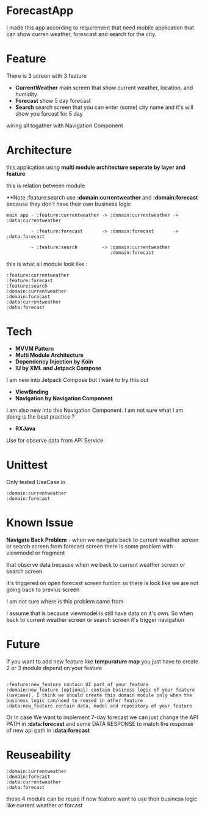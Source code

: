 # ForecastApp
I made this app according to requirement that need mobile application that can show curren weather, forescast and search for the city.

# Feature
There is 3 screen with 3 feature 
- **CurrentWeather** main screen that show current weather, location, and humidity
- **Forecast** show 5 day forecast
- **Search** search screen that you can enter (some) city name and it's will show you forcast for 5 day

wiring all togather with Navigation Component

# Architecture
this application using **multi module architecture seperate by layer and feature**

this is relation between module

**Note :feature:search use **:domain:currentweather** and **:domain:forecast** because they don't have their own business logic

```
main app - :feature:currentweather -> :domain:currentweather -> :data:currentweather

         - :feature:forecast       -> :domain:forecast       -> :data:forecast
         
         - :feature:search         -> :domain:currentweather
                                      :domain:forecast
```


this is what all module look like :
```
:feature:currentweather
:feature:forecast
:feature:search
:domain:currentweather
:domain:forecast
:data:currentweather
:data:forecast
```
# Tech
- **MVVM Pattern**
- **Multi Module Architecture**
- **Dependency Injection by Koin**
- **IU by XML and Jetpack Compose**

I am new into Jetpack Compose but I want to try this out

- **ViewBinding**
- **Navigation by Navigation Component**

I am also new into this Navigation Component. I am not sure what I am doing is the best practice ?
- **RXJava**

Use for observe data from API Service

# Unittest
Only tested UseCase in 
```
:domain:currentweather
:domain:forecast
```


# Known Issue
**Navigate Back Problem** - when we navigate back to current weather screen or search screen from forecast screen there is some problem with viewmodel or fragment 

that observe data because when we back to current weather screen or search screen. 

it's triggered on open forecast screen funtion so there is look like we are not going back to previus screen

I am not sure where is this problem came from

I assume that is because viewmodel is still have data on it's own. So when back to current weather screen or search screen it's trigger navigation

# Future
If you want to add new feature like **tempurature map** you just have to create 2 or 3 module depend on your feature
```

:feature:new_feature contain UI part of your feature
:domain:new_feature (optional) contain business logic of your feature (usecase). I think we should create this domain module only when the business logic can/need to reused in other feature
:data:new_feature contain data, model and repository of your feature
```


Or In case We want to implement 7-day forecast we can just change the API PATH in **:data:forecast** and some DATA RESPONSE to match the response of new api path in **:data:forecast**

# Reuseability
```
:domain:currentweather
:domain:forecast
:data:currentweather
:data:forecast
```

these 4 module can be reuse if new feature want to use their business logic like current weather or forcast

